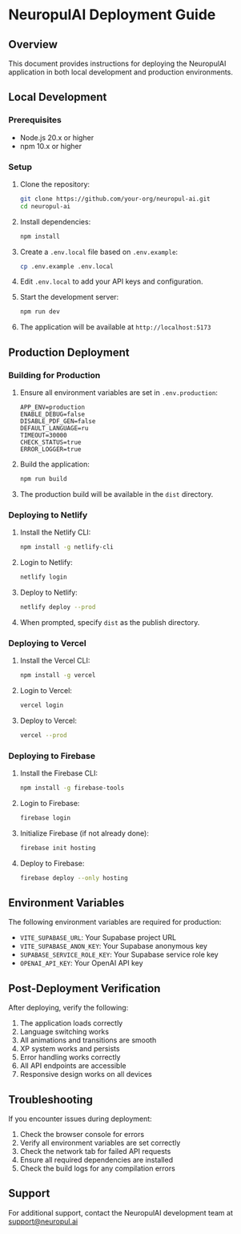 # NeuropulAI Deployment Guide

## Overview

This document provides instructions for deploying the NeuropulAI application in both local development and production environments.

## Local Development

### Prerequisites

- Node.js 20.x or higher
- npm 10.x or higher

### Setup

1. Clone the repository:
   ```bash
   git clone https://github.com/your-org/neuropul-ai.git
   cd neuropul-ai
   ```

2. Install dependencies:
   ```bash
   npm install
   ```

3. Create a `.env.local` file based on `.env.example`:
   ```bash
   cp .env.example .env.local
   ```

4. Edit `.env.local` to add your API keys and configuration.

5. Start the development server:
   ```bash
   npm run dev
   ```

6. The application will be available at `http://localhost:5173`

## Production Deployment

### Building for Production

1. Ensure all environment variables are set in `.env.production`:
   ```
   APP_ENV=production
   ENABLE_DEBUG=false
   DISABLE_PDF_GEN=false
   DEFAULT_LANGUAGE=ru
   TIMEOUT=30000
   CHECK_STATUS=true
   ERROR_LOGGER=true
   ```

2. Build the application:
   ```bash
   npm run build
   ```

3. The production build will be available in the `dist` directory.

### Deploying to Netlify

1. Install the Netlify CLI:
   ```bash
   npm install -g netlify-cli
   ```

2. Login to Netlify:
   ```bash
   netlify login
   ```

3. Deploy to Netlify:
   ```bash
   netlify deploy --prod
   ```

4. When prompted, specify `dist` as the publish directory.

### Deploying to Vercel

1. Install the Vercel CLI:
   ```bash
   npm install -g vercel
   ```

2. Login to Vercel:
   ```bash
   vercel login
   ```

3. Deploy to Vercel:
   ```bash
   vercel --prod
   ```

### Deploying to Firebase

1. Install the Firebase CLI:
   ```bash
   npm install -g firebase-tools
   ```

2. Login to Firebase:
   ```bash
   firebase login
   ```

3. Initialize Firebase (if not already done):
   ```bash
   firebase init hosting
   ```

4. Deploy to Firebase:
   ```bash
   firebase deploy --only hosting
   ```

## Environment Variables

The following environment variables are required for production:

- `VITE_SUPABASE_URL`: Your Supabase project URL
- `VITE_SUPABASE_ANON_KEY`: Your Supabase anonymous key
- `SUPABASE_SERVICE_ROLE_KEY`: Your Supabase service role key
- `OPENAI_API_KEY`: Your OpenAI API key

## Post-Deployment Verification

After deploying, verify the following:

1. The application loads correctly
2. Language switching works
3. All animations and transitions are smooth
4. XP system works and persists
5. Error handling works correctly
6. All API endpoints are accessible
7. Responsive design works on all devices

## Troubleshooting

If you encounter issues during deployment:

1. Check the browser console for errors
2. Verify all environment variables are set correctly
3. Check the network tab for failed API requests
4. Ensure all required dependencies are installed
5. Check the build logs for any compilation errors

## Support

For additional support, contact the NeuropulAI development team at support@neuropul.ai